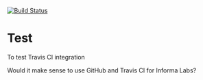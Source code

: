 [![Build Status](https://travis-ci.org/hauswirth/Test.svg?branch=master)](https://travis-ci.org/hauswirth/Test)

# Test
To test Travis CI integration

Would it make sense to use GitHub and Travis CI for Informa Labs?
